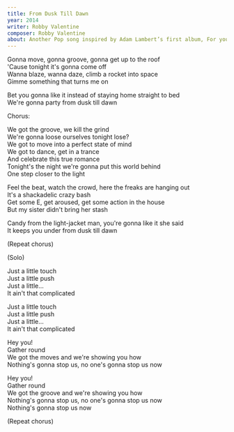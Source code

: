 ```yaml
---
title: From Dusk Till Dawn
year: 2014
writer: Robby Valentine
composer: Robby Valentine
about: Another Pop song inspired by Adam Lambert’s first album, For your entertainment, about partying. Actually also based on a true experience.
---
```


<p>Gonna move, gonna groove, gonna get up to the roof<br />
    'Cause tonight it's gonna come off<br />
    Wanna blaze, wanna daze, climb a rocket into space<br />
    Gimme something that turns me on</p>

<p>Bet you gonna like it instead of staying home straight to bed<br />
    We're gonna party from dusk till dawn</p>

<p class="em">Chorus:</p>

<p>We got the groove, we kill the grind<br />
    We're gonna loose ourselves tonight lose?<br />
    We got to move into a perfect state of mind<br />
    We got to dance, get in a trance<br />
    And celebrate this true romance<br />
    Tonight's the night we're gonna put this world behind<br />
    One step closer to the light</p>

<p>Feel the beat, watch the crowd, here the freaks are hanging out<br />
    It's a shackadelic crazy bash<br />
    Get some E, get aroused, get some action in the house<br />
    But my sister didn't bring her stash</p>

<p>Candy from the light-jacket man, you're gonna like it she said<br />
    It keeps you under from dusk till dawn</p>

<p class="em">(Repeat chorus)</p>

<p class="em">(Solo)</p>

<p>Just a little touch<br />
    Just a little push<br />
    Just a little...<br />
    It ain't that complicated</p>

<p>Just a little touch<br />
    Just a little push<br />
    Just a little...<br />
    It ain't that complicated</p>

<p>Hey you!<br />
    Gather round<br />
    We got the moves and we're showing you how<br />
    Nothing's gonna stop us, no one's gonna stop us now</p>

<p>Hey you!<br />
    Gather round<br />
    We got the groove and we're showing you how<br />
    Nothing's gonna stop us, no one's gonna stop us now<br />
    Nothing's gonna stop us now</p>

<p class="em">(Repeat chorus)</p>